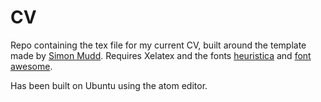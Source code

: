 # CV

Repo containing the tex file for my current CV, built around the template made by [Simon Mudd](github.com/simon-m-mudd/CV_SMudd/). Requires Xelatex and the fonts [heuristica](http://www.fontsquirrel.com/) and [font awesome](https://fortawesome.github.io/Font-Awesome/).

Has been built on Ubuntu using the atom editor.
